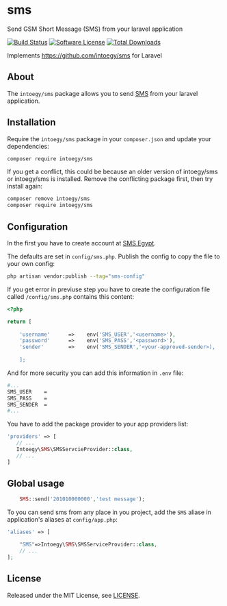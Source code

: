 # sms
Send GSM Short Message (SMS) from your laravel application

[![Build Status][ico-actions]][link-actions]
[![Software License][ico-license]](LICENSE.md)
[![Total Downloads][ico-downloads]][link-downloads]

Implements https://github.com/intoegy/sms for Laravel

## About

The `intoegy/sms` package allows you to send [SMS](https://smseg.com/app/session/register?source=php-package)
from your laravel application.


## Installation

Require the `intoegy/sms` package in your `composer.json` and update your dependencies:
```sh
composer require intoegy/sms
```

If you get a conflict, this could be because an older version of intoegy/sms or intoegy/sms is installed. Remove the conflicting package first, then try install again:

```sh
composer remove intoegy/sms 
composer require intoegy/sms
```
## Configuration

In the first you have to create account at [SMS Egypt](https://smseg.com/app/session/register?source=php-package).

The defaults are set in `config/sms.php`. Publish the config to copy the file to your own config:
```sh
php artisan vendor:publish --tag="sms-config"
```

If you get error in previuse step you have to create the configuration file called `/config/sms.php` contains this content:
```php
<?php

return [
    
    'username'      =>    env('SMS_USER','<username>'),
    'password'      =>    env('SMS_PASS','<password>'),
    'sender'        =>    env('SMS_SENDER','<your-approved-sender>),
     
    ];

```
And for more security you can add this information in `.env` file:
```sh
#...
SMS_USER    = 
SMS_PASS    =
SMS_SENDER  =
#...
```


You have to add the package provider to your app providers list:
```php
'providers' => [
   // ...
   Intoegy\SMS\SMSServcieProvider::class,
   // ...
]
```

## Global usage
```php
    SMS::send('201010000000','test message');
```

To you can send sms from any place in you project, add the `SMS` aliase in application's aliases at `config/app.php`:

```php
'aliases' => [

    "SMS"=>Intoegy\SMS\SMSServiceProvider::class,
    // ...
];
```


## License

Released under the MIT License, see [LICENSE](LICENSE.md).

[ico-version]: https://img.shields.io/packagist/v/intoegy/sms.svg?style=flat-square
[ico-license]: https://img.shields.io/badge/license-MIT-brightgreen.svg?style=flat-square
[ico-actions]: https://github.com/ntoegy/sms/workflows/.github/workflows/run-tests.yml/badge.svg
[ico-scrutinizer]: https://img.shields.io/scrutinizer/coverage/g/intoegy/sms.svg?style=flat-square
[ico-code-quality]: https://img.shields.io/scrutinizer/g/intoegy/sms.svg?style=flat-square
[ico-downloads]: https://img.shields.io/packagist/dt/intoegy/sms.svg?style=flat-square

[link-packagist]: https://packagist.org/packages/intoegy/sms
[link-actions]: https://github.com/intoegy/sms/actions
[link-scrutinizer]: https://scrutinizer-ci.com/g/intoegy/sms/code-structure
[link-code-quality]: https://scrutinizer-ci.com/g/intoegy/sms
[link-downloads]: https://packagist.org/packages/intoegy/sms
[link-author]: https://github.com/intoegy
[link-contributors]: ../../contributors
